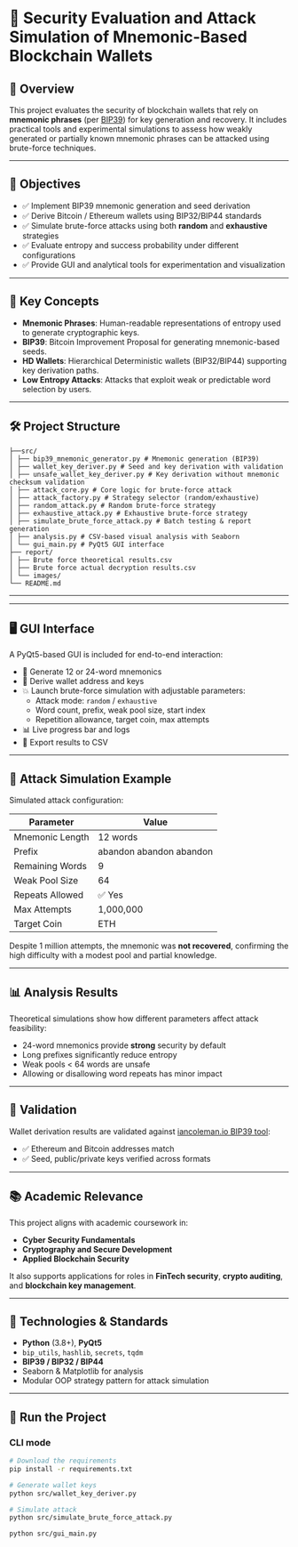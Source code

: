 # 🔐 Security Evaluation and Attack Simulation of Mnemonic-Based Blockchain Wallets

## 📘 Overview

This project evaluates the security of blockchain wallets that rely on **mnemonic phrases** (per [BIP39](https://github.com/bitcoin/bips/blob/master/bip-0039.mediawiki)) for key generation and recovery. It includes practical tools and experimental simulations to assess how weakly generated or partially known mnemonic phrases can be attacked using brute-force techniques.

---

## 🎯 Objectives

- ✅ Implement BIP39 mnemonic generation and seed derivation
- ✅ Derive Bitcoin / Ethereum wallets using BIP32/BIP44 standards
- ✅ Simulate brute-force attacks using both **random** and **exhaustive** strategies
- ✅ Evaluate entropy and success probability under different configurations
- ✅ Provide GUI and analytical tools for experimentation and visualization

---

## 🧠 Key Concepts

- **Mnemonic Phrases**: Human-readable representations of entropy used to generate cryptographic keys.
- **BIP39**: Bitcoin Improvement Proposal for generating mnemonic-based seeds.
- **HD Wallets**: Hierarchical Deterministic wallets (BIP32/BIP44) supporting key derivation paths.
- **Low Entropy Attacks**: Attacks that exploit weak or predictable word selection by users.

---

## 🛠️ Project Structure
```
├──src/
│ ├── bip39_mnemonic_generator.py # Mnemonic generation (BIP39)
│ ├── wallet_key_deriver.py # Seed and key derivation with validation
│ ├── unsafe_wallet_key_deriver.py # Key derivation without mnemonic checksum validation
│ ├── attack_core.py # Core logic for brute-force attack
│ ├── attack_factory.py # Strategy selector (random/exhaustive)
│ ├── random_attack.py # Random brute-force strategy
│ ├── exhaustive_attack.py # Exhaustive brute-force strategy
│ ├── simulate_brute_force_attack.py # Batch testing & report generation
│ ├── analysis.py # CSV-based visual analysis with Seaborn
│ └── gui_main.py # PyQt5 GUI interface
├── report/
│ ├── Brute force theoretical results.csv
│ ├── Brute force actual decryption results.csv
│ └── images/
└── README.md
```
---


---

## 🖥️ GUI Interface

A PyQt5-based GUI is included for end-to-end interaction:

- 🔐 Generate 12 or 24-word mnemonics
- 🧬 Derive wallet address and keys
- 💥 Launch brute-force simulation with adjustable parameters:
  - Attack mode: `random` / `exhaustive`
  - Word count, prefix, weak pool size, start index
  - Repetition allowance, target coin, max attempts
- 📊 Live progress bar and logs
- 💾 Export results to CSV

---

## 🧪 Attack Simulation Example

Simulated attack configuration:

| Parameter        | Value                          |
|------------------|--------------------------------|
| Mnemonic Length  | 12 words                       |
| Prefix           | abandon abandon abandon        |
| Remaining Words  | 9                              |
| Weak Pool Size   | 64                             |
| Repeats Allowed  | ✅ Yes                         |
| Max Attempts     | 1,000,000                      |
| Target Coin      | ETH                            |

Despite 1 million attempts, the mnemonic was **not recovered**, confirming the high difficulty with a modest pool and partial knowledge.

---

## 📊 Analysis Results

Theoretical simulations show how different parameters affect attack feasibility:

- 24-word mnemonics provide **strong** security by default
- Long prefixes significantly reduce entropy
- Weak pools < 64 words are unsafe
- Allowing or disallowing word repeats has minor impact

---

## 🔎 Validation

Wallet derivation results are validated against [iancoleman.io BIP39 tool](https://iancoleman.io/bip39):

- ✅ Ethereum and Bitcoin addresses match
- ✅ Seed, public/private keys verified across formats

---

## 📚 Academic Relevance

This project aligns with academic coursework in:

- **Cyber Security Fundamentals**
- **Cryptography and Secure Development**
- **Applied Blockchain Security**

It also supports applications for roles in **FinTech security**, **crypto auditing**, and **blockchain key management**.

---

## 🧰 Technologies & Standards

- **Python** (3.8+), **PyQt5**
- `bip_utils`, `hashlib`, `secrets`, `tqdm`
- **BIP39 / BIP32 / BIP44**
- Seaborn & Matplotlib for analysis
- Modular OOP strategy pattern for attack simulation

---

## 🚀 Run the Project

### CLI mode

```bash
# Download the requirements
pip install -r requirements.txt

# Generate wallet keys
python src/wallet_key_deriver.py

# Simulate attack
python src/simulate_brute_force_attack.py

python src/gui_main.py
